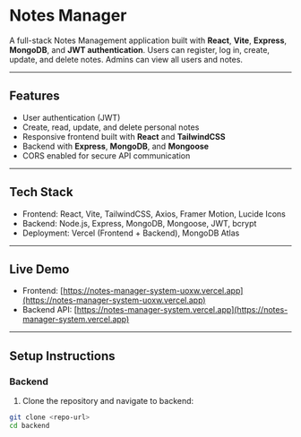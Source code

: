 # Notes Manager

A full-stack Notes Management application built with **React**, **Vite**, **Express**, **MongoDB**, and **JWT authentication**. Users can register, log in, create, update, and delete notes. Admins can view all users and notes.

---

## Features

- User authentication (JWT)
- Create, read, update, and delete personal notes
- Responsive frontend built with **React** and **TailwindCSS**
- Backend with **Express**, **MongoDB**, and **Mongoose**
- CORS enabled for secure API communication

---

## Tech Stack

- Frontend: React, Vite, TailwindCSS, Axios, Framer Motion, Lucide Icons  
- Backend: Node.js, Express, MongoDB, Mongoose, JWT, bcrypt  
- Deployment: Vercel (Frontend + Backend), MongoDB Atlas

---

## Live Demo

- Frontend: [https://notes-manager-system-uoxw.vercel.app](https://notes-manager-system-uoxw.vercel.app)  
- Backend API: [https://notes-manager-system.vercel.app](https://notes-manager-system.vercel.app)

---

## Setup Instructions

### Backend

1. Clone the repository and navigate to backend:

```bash
git clone <repo-url>
cd backend
